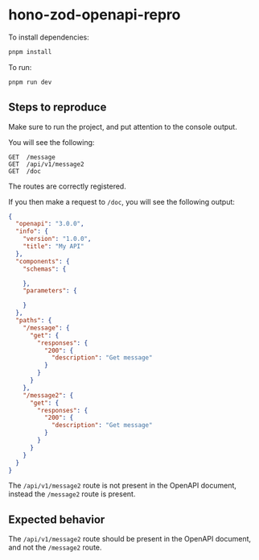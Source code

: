 # hono-zod-openapi-repro

To install dependencies:

```bash
pnpm install
```

To run:

```bash
pnpm run dev
```

## Steps to reproduce

Make sure to run the project, and put attention to the console output.

You will see the following:
```
GET  /message
GET  /api/v1/message2
GET  /doc
```

The routes are correctly registered.

If you then make a request to `/doc`, you will see the following output:

```json
{
  "openapi": "3.0.0",
  "info": {
    "version": "1.0.0",
    "title": "My API"
  },
  "components": {
    "schemas": {

    },
    "parameters": {

    }
  },
  "paths": {
    "/message": {
      "get": {
        "responses": {
          "200": {
            "description": "Get message"
          }
        }
      }
    },
    "/message2": {
      "get": {
        "responses": {
          "200": {
            "description": "Get message"
          }
        }
      }
    }
  }
}
```

The `/api/v1/message2` route is not present in the OpenAPI document, instead the `/message2` route is present.

## Expected behavior

The `/api/v1/message2` route should be present in the OpenAPI document, and not the `/message2` route.
